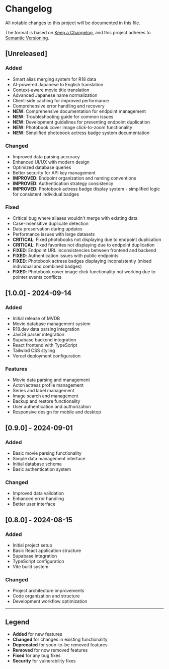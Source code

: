 # Changelog

All notable changes to this project will be documented in this file.

The format is based on [Keep a Changelog](https://keepachangelog.com/en/1.0.0/),
and this project adheres to [Semantic Versioning](https://semver.org/spec/v2.0.0.html).

## [Unreleased]

### Added
- Smart alias merging system for R18 data
- AI-powered Japanese to English translation
- Context-aware movie title translation
- Advanced Japanese name normalization
- Client-side caching for improved performance
- Comprehensive error handling and recovery
- **NEW**: Comprehensive documentation for endpoint management
- **NEW**: Troubleshooting guide for common issues
- **NEW**: Development guidelines for preventing endpoint duplication
- **NEW**: Photobook cover image click-to-zoom functionality
- **NEW**: Simplified photobook actress badge system documentation

### Changed
- Improved data parsing accuracy
- Enhanced UI/UX with modern design
- Optimized database queries
- Better security for API key management
- **IMPROVED**: Endpoint organization and naming conventions
- **IMPROVED**: Authentication strategy consistency
- **IMPROVED**: Photobook actress badge display system - simplified logic for consistent individual badges

### Fixed
- Critical bug where aliases wouldn't merge with existing data
- Case-insensitive duplicate detection
- Data preservation during updates
- Performance issues with large datasets
- **CRITICAL**: Fixed photobooks not displaying due to endpoint duplication
- **CRITICAL**: Fixed favorites not displaying due to endpoint duplication
- **FIXED**: Endpoint URL inconsistencies between frontend and backend
- **FIXED**: Authentication issues with public endpoints
- **FIXED**: Photobook actress badges displaying inconsistently (mixed individual and combined badges)
- **FIXED**: Photobook cover image click functionality not working due to pointer events conflicts

## [1.0.0] - 2024-09-14

### Added
- Initial release of MVDB
- Movie database management system
- R18.dev data parsing integration
- JavDB parser integration
- Supabase backend integration
- React frontend with TypeScript
- Tailwind CSS styling
- Vercel deployment configuration

### Features
- Movie data parsing and management
- Actor/actress profile management
- Series and label management
- Image search and management
- Backup and restore functionality
- User authentication and authorization
- Responsive design for mobile and desktop

## [0.9.0] - 2024-09-01

### Added
- Basic movie parsing functionality
- Simple data management interface
- Initial database schema
- Basic authentication system

### Changed
- Improved data validation
- Enhanced error handling
- Better user interface

## [0.8.0] - 2024-08-15

### Added
- Initial project setup
- Basic React application structure
- Supabase integration
- TypeScript configuration
- Vite build system

### Changed
- Project architecture improvements
- Code organization and structure
- Development workflow optimization

---

## Legend

- **Added** for new features
- **Changed** for changes in existing functionality
- **Deprecated** for soon-to-be removed features
- **Removed** for now removed features
- **Fixed** for any bug fixes
- **Security** for vulnerability fixes
